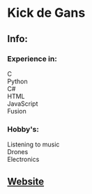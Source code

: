 # Kick de Gans

## Info:
### Experience in:
C <br>
Python <br>
C# <br>
HTML <br>
JavaScript <br>
Fusion <br>

### Hobby's:
Listening to music <br>
Drones <br>
Electronics <br>

## [Website](https://www.kickdegans.nl/?ref=projects)
